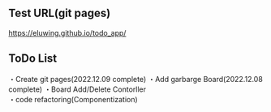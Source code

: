## Test URL(git pages)
https://eluwing.github.io/todo_app/

## ToDo List
・Create git pages(2022.12.09 complete)
・Add garbarge Board(2022.12.08 complete)
・Board Add/Delete Contorller  
・code refactoring(Componentization)  
